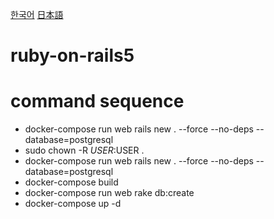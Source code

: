 [한국어](README.kr.md)
[日本語](README.jp.md)
# ruby-on-rails5

# command sequence
- docker-compose run web rails new . --force --no-deps --database=postgresql
- sudo chown -R $USER:$USER .
- docker-compose run web rails new . --force --no-deps --database=postgresql
- docker-compose build
- docker-compose run web rake db:create
- docker-compose up -d